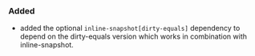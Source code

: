 ### Added

- added the optional `inline-snapshot[dirty-equals]` dependency to depend on the dirty-equals version which works in combination with inline-snapshot.
